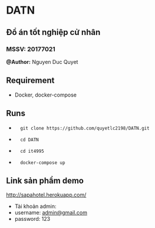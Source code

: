 # DATN
## Đồ án tốt nghiệp cử nhân
### MSSV: 20177021
**@Author:** Nguyen Duc Quyet


## Requirement
- Docker, docker-compose
## Runs
*       git clone https://github.com/quyetlc2198/DATN.git
*       cd DATN
*       cd it4995
*       docker-compose up

## Link sản phẩm demo
http://sapahotel.herokuapp.com/
* Tài khoản admin:
* username: admin@gmail.com
* password: 123
        
